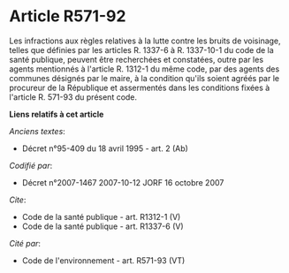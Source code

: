 # Article R571-92

Les infractions aux règles relatives à la lutte contre les bruits de voisinage, telles que définies par les articles R.
1337-6 à R. 1337-10-1 du code de la santé publique, peuvent être recherchées et constatées, outre par les agents mentionnés à
l'article R. 1312-1 du même code, par des agents des communes désignés par le maire, à la condition qu'ils soient agréés par
le procureur de la République et assermentés dans les conditions fixées à l'article R. 571-93 du présent code.

**Liens relatifs à cet article**

_Anciens textes_:

  - Décret n°95-409 du 18 avril 1995 - art. 2 (Ab)

_Codifié par_:

  - Décret n°2007-1467 2007-10-12 JORF 16 octobre 2007

_Cite_:

  - Code de la santé publique - art. R1312-1 (V)
  - Code de la santé publique - art. R1337-6 (V)

_Cité par_:

  - Code de l'environnement - art. R571-93 (VT)
